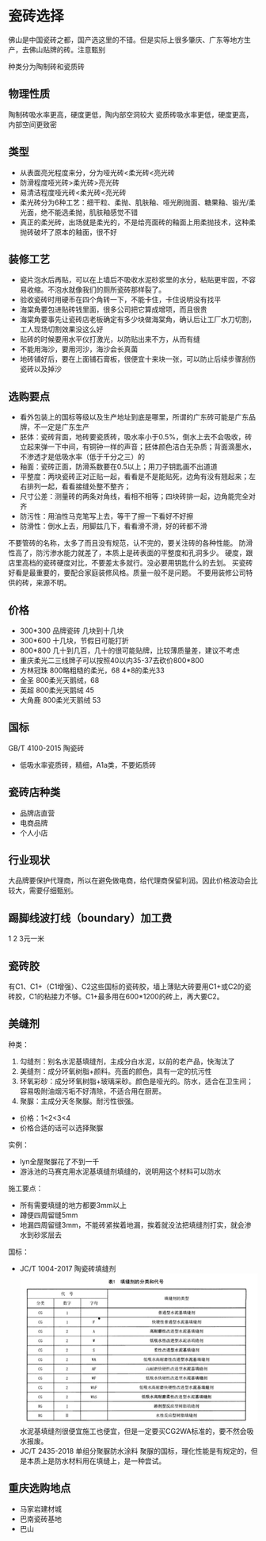 # 瓷砖选择

佛山是中国瓷砖之都，国产选这里的不错。但是实际上很多肇庆、广东等地方生产，去佛山贴牌的砖。注意甄别

种类分为陶制砖和瓷质砖

## 物理性质

陶制砖吸水率更高，硬度更低，陶内部空洞较大
瓷质砖吸水率更低，硬度更高，内部空间更致密

## 类型

* 从表面亮光程度来分，分为哑光砖<柔光砖<亮光砖
* 防滑程度哑光砖>柔光砖>亮光砖
* 易清洁程度哑光砖<柔光砖<亮光砖
* 柔光砖分为6种工艺：细干粒、柔抛、肌肤釉、哑光刷抛面、糖果釉、锻光/柔光面，绝不能选柔抛，肌肤釉感觉不错
* 真正的柔光砖，出场就是柔光的，不是给亮面砖的釉面上用柔抛技术，这种柔抛砖破坏了原本的釉面，很不好

## 装修工艺

* 瓷片泡水后再贴，可以在上墙后不吸收水泥砂浆里的水分，粘贴更牢固，不容易收缩。不泡水就像我们的厕所瓷砖那样裂了。
* 验收瓷砖时用硬币在四个角转一下，不能卡住，卡住说明没有找平
* 海棠角要包进贴砖钱里面，很多公司把它算成增项，而且很贵
* 海棠角要事先让瓷砖店老板确定有多少块做海棠角，确认后让工厂水刀切割，工人现场切割效果没这么好
* 贴砖的时候要用水平仪打激光，以防贴出来不方，从而有缝
* 不能用海沙，要用河沙，海沙会长真菌
* 地砖铺好后，要在上面铺石膏板，很便宜十来块一张，可以防止后续步骤刮伤瓷砖以及掉沙

## 选购要点

* 看外包装上的国标等级以及生产地址到底是哪里，所谓的广东砖可能是广东品牌，不一定是广东生产
* 胚体：瓷砖背面，地砖要瓷质砖，吸水率小于0.5%，倒水上去不会吸收，砖立起来弹一下中间，有铜钟一样的声音；胚体颜色洁白无杂质；背面滴墨水，不渗透才是低吸水率（低于千分之三）的
* 釉面：瓷砖正面，防滑系数要在0.5以上；用刀子钥匙画不出道道
* 平整度：两块瓷砖正对正贴一起，看看是不是能贴死，边角有没有翘起来；左右排列一起，看看接缝处整不整齐；
* 尺寸公差：测量砖的两条对角线，看相不相等；四块砖排一起，边角能完全对齐
* 防污性：用油性马克笔写上去，等干了擦一下看好不好擦
* 防滑性：倒水上去，用脚兹几下，看看滑不滑，好的砖都不滑

不要管砖的名称，太多了而且没有规范，认不完的，要关注砖的各种性能。
防滑性高了，防污渗水能力就差了，本质上是砖表面的平整度和孔洞多少。
硬度，跟店里高档的瓷砖硬度对比，不要差太多就行。没必要用钥匙什么的去划。
买瓷砖好看是最重要的，要配合家庭装修风格。质量一般不是问题。
不要用装修公司特供的砖，来源不明。

## 价格

* 300\*300 品牌瓷砖 几块到十几块
* 300\*600 十几块，节假日可能打折
* 800\*800 几十到几百，几十的很可能贴牌，比较薄质量差，建议不考虑
* 重庆柔光二三线牌子可以按照40以内35-37去砍价800*800
* 方林冠珠 800略粗糙的柔光，68 4*8的柔光33
* 金圣 800柔光天鹅绒，68
* 英超 800柔光天鹅绒 45
* 大角鹿 800柔光天鹅绒 53

## 国标

GB/T 4100-2015 陶瓷砖

* 低吸水率瓷质砖，精细，A1a类，不要炻质砖

## 瓷砖店种类

* 品牌店直营
* 电商品牌
* 个人小店

## 行业现状

大品牌要保护代理商，所以在避免做电商，给代理商保留利润。因此价格波动会比较大，需要仔细甄别。

## 踢脚线波打线（boundary）加工费

1 2 3元一米 

## 瓷砖胶

有C1、C1+（C1增强）、C2这些国标的瓷砖胶，墙上薄贴大砖要用C1+或C2的瓷砖胶，C1的粘接力不够。C1+最多用在600*1200的砖上，再大要C2。

## 美缝剂

种类：
1. 勾缝剂：别名水泥基填缝剂，主成分白水泥，以前的老产品，快淘汰了
2. 美缝剂：成分环氧树脂+颜料。亮面的颜色，具有一定的抗污性
3. 环氧彩砂：成分环氧树脂+玻璃采砂。颜色是哑光的。防水，适合在卫生间；容易吸附油烟污垢不好清除，不适合用在厨房。
4. 聚脲：主成分天冬聚脲。耐污性很强。

* 价格：1&lt;2&lt;3&lt;4
* 价格合适的话可以选择聚脲

实例：
* lyn全屋聚脲花了不到一千
* 游泳池的马赛克用水泥基填缝剂填缝的，说明用这个材料可以防水

施工要点：
* 所有需要填缝的地方都要3mm以上
* 蹲便四周留缝5mm
* 地漏四周留缝3mm，不能砖紧挨着地漏，挨着就没法把填缝剂打实，就会渗水到砂浆层去

国标：  
* JC/T 1004-2017 陶瓷砖填缝剂
![](./img/陶瓷砖填缝剂分类.jpg)
水泥基填缝剂很便宜施工也便宜，但是一定要买CG2WA标准的，要不然会吸水报废。
* JC/T 2435-2018 单组分聚脲防水涂料
聚脲的国标，理化性能是有规定的，但是本质上是防水材料用在填缝上，是一种尝试。

## 重庆选购地点

* 马家岩建材城
* 巴南瓷砖基地
* 巴山